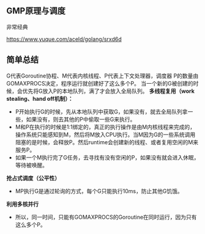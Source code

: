 ## GMP原理与调度
非常经典

https://www.yuque.com/aceld/golang/srxd6d

## 简单总结

G代表Goroutine协程、M代表内核线程、P代表上下文处理器，调度器
P的数量由GOMAXPROCS决定，程序运行就创建好了这么多个P。
当一个新的G被创建的时候，会优先将G放入P的本地队列，满了才会放入全局队列。
**多线程复用（work stealing、hand off机制）：**

- P开始执行G的时候，先从本地队列中获取G，如果没有，就去全局队列拿一些，如果没有，则去其他的P中偷取一些G来执行。
- M和P在执行的时候是1:1绑定的，真正的执行操作是由M内核线程来完成的，操作系统只能感知到M，然后将M放入CPU执行。当M因为G的一些系统调用阻塞的是时候，会释放P。然后runtime会创建新的线程、或者复用空闲的M来服务P。
- 如果一个M执行完了G任务，去寻找有没有空闲的P，如果没有就会进入休眠，等待被唤醒。

**抢占式调度（公平性）**

- MP执行G是通过轮询的方式，每个G只能执行10ms，防止其他G饥饿。

**利用多核并行**

- 所以，同一时间，只能有GOMAXPROCS的Goroutine在同时运行，因为只有这么多个P。